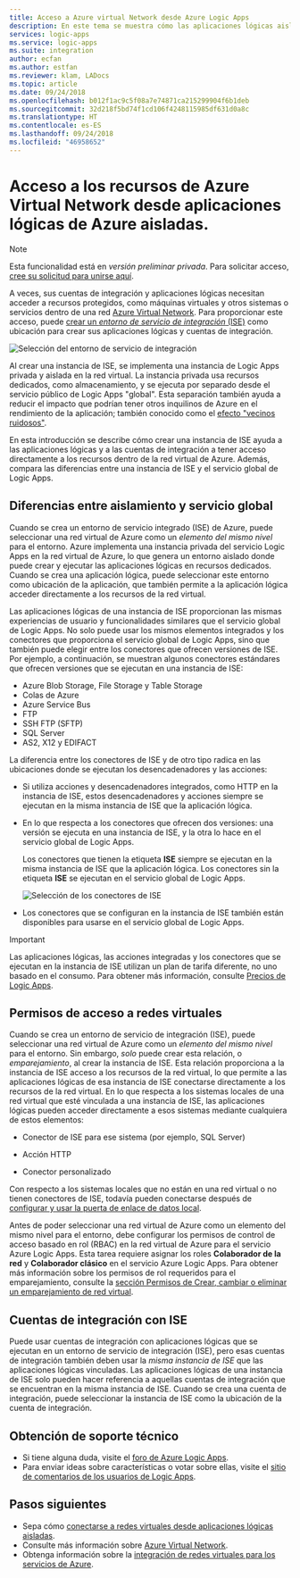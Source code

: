 ```yaml
---
title: Acceso a Azure virtual Network desde Azure Logic Apps
description: En este tema se muestra cómo las aplicaciones lógicas aisladas pueden conectarse a Azure Virtual Network desde entornos de servicio de integración (ISE) que usan recursos privados y dedicados.
services: logic-apps
ms.service: logic-apps
ms.suite: integration
author: ecfan
ms.author: estfan
ms.reviewer: klam, LADocs
ms.topic: article
ms.date: 09/24/2018
ms.openlocfilehash: b012f1ac9c5f08a7e74871ca215299904f6b1deb
ms.sourcegitcommit: 32d218f5bd74f1cd106f4248115985df631d0a8c
ms.translationtype: HT
ms.contentlocale: es-ES
ms.lasthandoff: 09/24/2018
ms.locfileid: "46958652"
---
```

# <a name="access-to-azure-virtual-network-vnet-resources-from-isolated-azure-logic-apps"></a>Acceso a los recursos de Azure Virtual Network desde aplicaciones lógicas de Azure aisladas.

> [!NOTE]
> Esta funcionalidad está en *versión preliminar privada*. Para solicitar acceso, [cree su solicitud para unirse aquí](https://aka.ms/iseprivatepreview).

A veces, sus cuentas de integración y aplicaciones lógicas necesitan acceder a recursos protegidos, como máquinas virtuales y otros sistemas o servicios dentro de una red [Azure Virtual Network](../virtual-network/virtual-networks-overview.md). Para proporcionar este acceso, puede [crear un *entorno de servicio de integración* (ISE)](../logic-apps/connect-virtual-network-vnet-isolated-environment.md) como ubicación para crear sus aplicaciones lógicas y cuentas de integración. 

![Selección del entorno de servicio de integración](./media/connect-virtual-network-vnet-isolated-environment-overview/select-logic-app-integration-service-environment.png)

Al crear una instancia de ISE, se implementa una instancia de Logic Apps privada y aislada en la red virtual. La instancia privada usa recursos dedicados, como almacenamiento, y se ejecuta por separado desde el servicio público de Logic Apps "global". Esta separación también ayuda a reducir el impacto que podrían tener otros inquilinos de Azure en el rendimiento de la aplicación; también conocido como el [efecto "vecinos ruidosos"](https://en.wikipedia.org/wiki/Cloud_computing_issues#Performance_interference_and_noisy_neighbors). 

En esta introducción se describe cómo crear una instancia de ISE ayuda a las aplicaciones lógicas y a las cuentas de integración a tener acceso directamente a los recursos dentro de la red virtual de Azure. Además, compara las diferencias entre una instancia de ISE y el servicio global de Logic Apps.

<a name="difference"></a>

## <a name="isolated-versus-global"></a>Diferencias entre aislamiento y servicio global

Cuando se crea un entorno de servicio integrado (ISE) de Azure, puede seleccionar una red virtual de Azure como un *elemento del mismo nivel* para el entorno. Azure implementa una instancia privada del servicio Logic Apps en la red virtual de Azure, lo que genera un entorno aislado donde puede crear y ejecutar las aplicaciones lógicas en recursos dedicados. Cuando se crea una aplicación lógica, puede seleccionar este entorno como ubicación de la aplicación, que también permite a la aplicación lógica acceder directamente a los recursos de la red virtual.  

Las aplicaciones lógicas de una instancia de ISE proporcionan las mismas experiencias de usuario y funcionalidades similares que el servicio global de Logic Apps. No solo puede usar los mismos elementos integrados y los conectores que proporciona el servicio global de Logic Apps, sino que también puede elegir entre los conectores que ofrecen versiones de ISE. Por ejemplo, a continuación, se muestran algunos conectores estándares que ofrecen versiones que se ejecutan en una instancia de ISE:
 
* Azure Blob Storage, File Storage y Table Storage
* Colas de Azure
* Azure Service Bus
* FTP
* SSH FTP (SFTP)
* SQL Server
* AS2, X12 y EDIFACT

La diferencia entre los conectores de ISE y de otro tipo radica en las ubicaciones donde se ejecutan los desencadenadores y las acciones:

* Si utiliza acciones y desencadenadores integrados, como HTTP en la instancia de ISE, estos desencadenadores y acciones siempre se ejecutan en la misma instancia de ISE que la aplicación lógica. 

* En lo que respecta a los conectores que ofrecen dos versiones: una versión se ejecuta en una instancia de ISE, y la otra lo hace en el servicio global de Logic Apps.  

  Los conectores que tienen la etiqueta **ISE** siempre se ejecutan en la misma instancia de ISE que la aplicación lógica. Los conectores sin la etiqueta **ISE** se ejecutan en el servicio global de Logic Apps. 

  ![Selección de los conectores de ISE](./media/connect-virtual-network-vnet-isolated-environment-overview/select-ise-connectors.png)

* Los conectores que se configuran en la instancia de ISE también están disponibles para usarse en el servicio global de Logic Apps. 

> [!IMPORTANT]
> Las aplicaciones lógicas, las acciones integradas y los conectores que se ejecutan en la instancia de ISE utilizan un plan de tarifa diferente, no uno basado en el consumo. Para obtener más información, consulte [Precios de Logic Apps](../logic-apps/logic-apps-pricing.md).

<a name="vnet-access"></a>

## <a name="permissions-for-vnet-access"></a>Permisos de acceso a redes virtuales

Cuando se crea un entorno de servicio de integración (ISE), puede seleccionar una red virtual de Azure como un *elemento del mismo nivel* para el entorno. Sin embargo, *solo* puede crear esta relación, o *emparejamiento*, al crear la instancia de ISE. Esta relación proporciona a la instancia de ISE acceso a los recursos de la red virtual, lo que permite a las aplicaciones lógicas de esa instancia de ISE conectarse directamente a los recursos de la red virtual. En lo que respecta a los sistemas locales de una red virtual que esté vinculada a una instancia de ISE, las aplicaciones lógicas pueden acceder directamente a esos sistemas mediante cualquiera de estos elementos: 

* Conector de ISE para ese sistema (por ejemplo, SQL Server)

* Acción HTTP 

* Conector personalizado

Con respecto a los sistemas locales que no están en una red virtual o no tienen conectores de ISE, todavía pueden conectarse después de [configurar y usar la puerta de enlace de datos local](../logic-apps/logic-apps-gateway-install.md).

Antes de poder seleccionar una red virtual de Azure como un elemento del mismo nivel para el entorno, debe configurar los permisos de control de acceso basado en rol (RBAC) en la red virtual de Azure para el servicio Azure Logic Apps. Esta tarea requiere asignar los roles **Colaborador de la red** y **Colaborador clásico** en el servicio Azure Logic Apps. Para obtener más información sobre los permisos de rol requeridos para el emparejamiento, consulte la [sección Permisos de Crear, cambiar o eliminar un emparejamiento de red virtual](../virtual-network/virtual-network-manage-peering.md#permissions).

<a name="create-integration-account-environment"></a>

## <a name="integration-accounts-with-ise"></a>Cuentas de integración con ISE

Puede usar cuentas de integración con aplicaciones lógicas que se ejecutan en un entorno de servicio de integración (ISE), pero esas cuentas de integración también deben usar la *misma instancia de ISE* que las aplicaciones lógicas vinculadas. Las aplicaciones lógicas de una instancia de ISE solo pueden hacer referencia a aquellas cuentas de integración que se encuentran en la misma instancia de ISE. Cuando se crea una cuenta de integración, puede seleccionar la instancia de ISE como la ubicación de la cuenta de integración.

## <a name="get-support"></a>Obtención de soporte técnico

* Si tiene alguna duda, visite el <a href="https://social.msdn.microsoft.com/Forums/en-US/home?forum=azurelogicapps" target="_blank">foro de Azure Logic Apps</a>.
* Para enviar ideas sobre características o votar sobre ellas, visite el <a href="http://aka.ms/logicapps-wish" target="_blank">sitio de comentarios de los usuarios de Logic Apps</a>.

## <a name="next-steps"></a>Pasos siguientes

* Sepa cómo [conectarse a redes virtuales desde aplicaciones lógicas aisladas](../logic-apps/connect-virtual-network-vnet-isolated-environment.md).
* Consulte más información sobre [Azure Virtual Network](../virtual-network/virtual-networks-overview.md).
* Obtenga información sobre la [integración de redes virtuales para los servicios de Azure](../virtual-network/virtual-network-for-azure-services.md).
